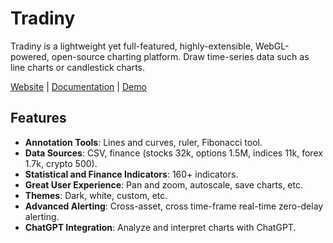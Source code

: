 # Tradiny

Tradiny is a lightweight yet full-featured, highly-extensible, WebGL-powered, open-source charting platform. Draw time-series data such as line charts or candlestick charts. 

[<a href="https://tradiny.com" target="_blank">Website</a>](https://tradiny.com) |
[<a href="https://docs.tradiny.com/" target="_blank">Documentation</a>](https://docs.tradiny.com/) |
[<a href="https://demo.tradiny.com" target="_blank">Demo</a>](https://demo.tradiny.com)

## Features

- **Annotation Tools**: Lines and curves, ruler, Fibonacci tool.
- **Data Sources**: CSV, finance (stocks 32k, options 1.5M, indices 11k, forex 1.7k, crypto 500).
- **Statistical and Finance Indicators**: 160+ indicators.
- **Great User Experience**: Pan and zoom, autoscale, save charts, etc.
- **Themes**: Dark, white, custom, etc.
- **Advanced Alerting**: Cross-asset, cross time-frame real-time zero-delay alerting.
- **ChatGPT Integration**: Analyze and interpret charts with ChatGPT.
